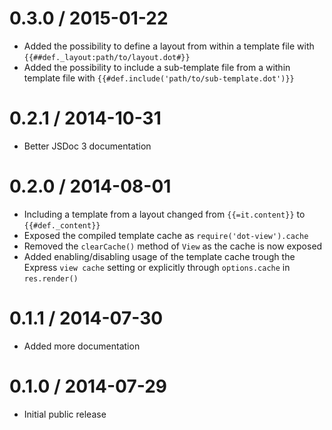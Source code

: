 0.3.0 / 2015-01-22
==================
  * Added the possibility to define a layout from within a template file with `{{##def._layout:path/to/layout.dot#}}`
  * Added the possibility to include a sub-template file from a within template file with `{{#def.include('path/to/sub-template.dot')}}`

0.2.1 / 2014-10-31
==================
  * Better JSDoc 3 documentation

0.2.0 / 2014-08-01
==================
  * Including a template from a layout changed from `{{=it.content}}` to `{{#def._content}}`
  * Exposed the compiled template cache as `require('dot-view').cache`
  * Removed the `clearCache()` method of `View` as the cache is now exposed
  * Added enabling/disabling usage of the template cache trough the Express `view cache` setting or explicitly through `options.cache` in `res.render()`

0.1.1 / 2014-07-30
==================
  * Added more documentation

0.1.0 / 2014-07-29
==================
  * Initial public release